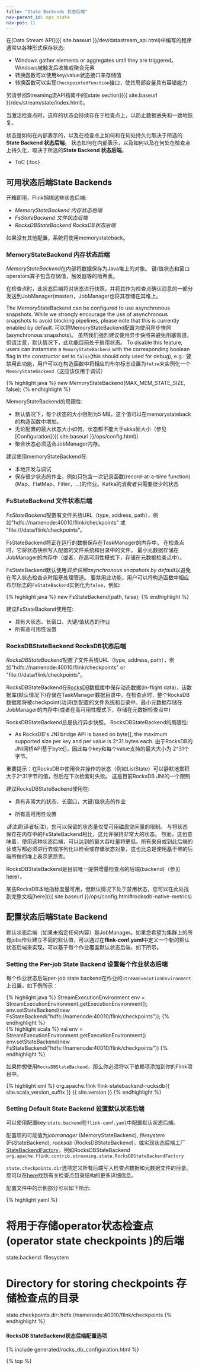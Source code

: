 ```yaml
---
title: "State Backends 状态后端"
nav-parent_id: ops_state
nav-pos: 11
---
```

<!--
Licensed to the Apache Software Foundation (ASF) under one
or more contributor license agreements.  See the NOTICE file
distributed with this work for additional information
regarding copyright ownership.  The ASF licenses this file
to you under the Apache License, Version 2.0 (the
"License"); you may not use this file except in compliance
with the License.  You may obtain a copy of the License at

  http://www.apache.org/licenses/LICENSE-2.0

Unless required by applicable law or agreed to in writing,
software distributed under the License is distributed on an
"AS IS" BASIS, WITHOUT WARRANTIES OR CONDITIONS OF ANY
KIND, either express or implied.  See the License for the
specific language governing permissions and limitations
under the License.
-->


在[Data Stream API]({{ site.baseurl }}/dev/datastream_api.html)中编写的程序通常以各种形式保存状态:
- Windows gather elements or aggregates until they are triggered。Windows被触发后收集或聚合元素
- 转换函数可以使用key/value状态接口来存储值 
- 转换函数可以实现`CheckpointedFunction`接口，使其局部变量具有容错能力

另请参阅Streaming流API指南中的[state section]({{ site.baseurl }}/dev/stream/state/index.html)。

当激活检查点时，这样的状态会持续存在于检查点上，以防止数据丢失和一致地恢复。

状态是如何在内部表示的，以及在检查点上如何和在何处持久化取决于所选的**State Backend 状态后端**。
状态如何在内部表示，以及如何以及在何处在检查点上持久化，取决于所选的**State Backend 状态后端**。

* ToC
{:toc}

## 可用状态后端State Backends

开箱即用，Flink捆绑这些状态后端:
 - *MemoryStateBackend 内存状态后端*
 - *FsStateBackend 文件状态后端*
 - *RocksDBStateBackend RocksDB状态后端*

如果没有其他配置，系统将使用memorystateback。

### MemoryStateBackend 内存状态后端

*MemoryStateBackend*在内部将数据保存为Java堆上的对象。 键/值状态和窗口operators算子包含存储值，触发器等的哈希表。

在检查点时，此状态后端将对状态进行快照，并将其作为检查点确认消息的一部分发送到JobManager(master)，JobManager也将其存储在其堆上。

The MemoryStateBackend can be configured to use asynchronous snapshots. While we strongly encourage the use of asynchronous snapshots to avoid blocking pipelines, please note that this is currently enabled 
by default. 可以将MemoryStateBackend配置为使用异步快照(asynchronous snapshots)。 虽然我们强烈建议使用异步快照来避免阻塞管道，但请注意，默认情况下，此功能目前处于启用状态。
To disable this feature, users can instantiate a `MemoryStateBackend` with the corresponding boolean flag in the constructor set to `false`(this should only used for debug), e.g.:
要禁用此功能，用户可以在构造函数中将相应的布尔标志设置为`false`来实例化一个`MemoryStateBackend`（这应该仅用于调试）

{% highlight java %}
    new MemoryStateBackend(MAX_MEM_STATE_SIZE, false);
{% endhighlight %}

MemoryStateBackend的局限性:

  - 默认情况下，每个状态的大小限制为5 MB，这个值可以在memorystateback的构造函数中增加。
  - 无论配置的最大状态大小如何，状态都不能大于akka帧大小（参见[Configuration]({{ site.baseurl }}/ops/config.html)）
  - 聚合状态必须适合JobManager内存。


建议使用memoryStateBackend在:
  - 本地开发与调试
  - 保存很少状态的作业，例如只包含一次记录函数(record-at-a-time function)(Map、FlatMap、Filter，…)的作业。Kafka的消费者只需要很少的状态

### FsStateBackend 文件状态后端

*FsStateBackend*配置有文件系统URL（type, address, path），例如"hdfs://namenode:40010/flink/checkpoints" 或 "file:///data/flink/checkpoints"。

FsStateBackend将正在运行的数据保存在TaskManager的内存中。 在检查点时，它将状态快照写入配置的文件系统和目录中的文件。 最小元数据存储在JobManager的内存中（或者，在高可用性模式下，存储在元数据检查点中）。

FsStateBackend默认使用*异步快照asynchronous snapshots by default*以避免在写入状态检查点时阻塞处理管道。 要禁用此功能，用户可以将构造函数中相应布尔标志的`FsStateBackend`实例化为`false`，例如:

{% highlight java %}
    new FsStateBackend(path, false);
{% endhighlight %}

建议FsStateBackend使用在:
  - 具有大状态、长窗口、大键/值状态的作业
  - 所有高可用性设置

### RocksDBStateBackend RocksDB状态后端

*RocksDBStateBackend*配置了文件系统URL（type, address, path），例如"hdfs://namenode:40010/flink/checkpoints" or "file:///data/flink/checkpoints"。

RocksDBStateBackend在[RocksDB](http://rocksdb.org)数据库中保存动态数据(in-flight data)，该数据库(默认情况下)存储在TaskManager数据目录中。在检查点时，整个RocksDB数据库将被checkpoint(动词)到配置的文件系统和目录中。最小元数据存储在JobManager的内存中(或者在高可用性模式下，存储在元数据检查点中)

RocksDBStateBackend总是执行异步快照。
RocksDBStateBackend的局限性:
  - As RocksDB's JNI bridge API is based on byte[], the maximum supported size per key and per value is 2^31 bytes each. 
  由于RocksDB的JNI网桥API基于byte[]，因此每个key和每个value支持的最大大小为 2^31个字节。

重要提示：在RocksDB中使用合并操作的状态（例如ListState）可以静默地累积大于2^31字节的值，然后在下次检索时失败。 这是目前RocksDB JNI的一个限制

建议RocksDBStateBackend使用在:

  - 具有非常大的状态，长窗口，大键/值状态的作业

  - 所有高可用性设置


*请注意*(译者标注)，您可以保留的状态量仅受可用磁盘空间量的限制。
与将状态保存在内存中的FsStateBackend相比，这允许保持非常大的状态。
然而，这也意味着，使用这种状态后端，可以达到的最大吞吐量将更低。所有来自或到此后端的读或写都必须进行去或序列化以检索或存储状态对象，这也比总是使用基于堆的后端所做的堆上表示更昂贵。

RocksDBStateBackend是目前唯一提供增量检查点的后端(backend)（参见[here](large_state_tuning.html)）。

某些RocksDB本地指标度量可用，但默认情况下处于禁用状态，您可以在此处找到完整文档[here]({{ site.baseurl }}/ops/config.html#rocksdb-native-metrics)

## 配置状态后端State Backend

默认状态后端（如果未指定任何内容）是JobManager。如果您希望为集群上的所有jobs作业建立不同的默认值，可以通过在**flink-conf.yaml**中定义一个新的默认状态后端来实现。可以基于每个作业覆盖默认状态后端，如下所示。

### Setting the Per-job State Backend 设置每个作业状态后端

每个作业状态后端per-job state backend在作业的`StreamExecutionEnvironment`上设置，如下例所示：

<div class="codetabs" markdown="1">
<div data-lang="java" markdown="1">
{% highlight java %}
StreamExecutionEnvironment env = StreamExecutionEnvironment.getExecutionEnvironment();
env.setStateBackend(new FsStateBackend("hdfs://namenode:40010/flink/checkpoints"));
{% endhighlight %}
</div>
<div data-lang="scala" markdown="1">
{% highlight scala %}
val env = StreamExecutionEnvironment.getExecutionEnvironment()
env.setStateBackend(new FsStateBackend("hdfs://namenode:40010/flink/checkpoints"))
{% endhighlight %}
</div>
</div>

如果你想使用`RocksDBStateBackend`，那么你必须将以下依赖项添加到你的Flink项目中。

{% highlight xml %}
<dependency>
    <groupId>org.apache.flink</groupId>
    <artifactId>flink-statebackend-rocksdb{{ site.scala_version_suffix }}</artifactId>
    <version>{{ site.version }}</version>
</dependency>
{% endhighlight %}

### Setting Default State Backend 设置默认状态后端

可以使用配置key `state.backend`在`flink-conf.yaml`中配置默认状态后端。

配置项的可能值为*jobmanager* (MemoryStateBackend), *filesystem* (FsStateBackend), *rocksdb* (RocksDBStateBackend)，或实现状态后端工厂[StateBackendFactory](https://github.com/apache/flink/blob/master/flink-runtime/src/main/java/org/apache/flink/runtime/state/StateBackendFactory.java)，例如RocksDBStateBackend `org.apache.flink.contrib.streaming.state.RocksDBStateBackendFactory`  


`state.checkpoints.dir`选项定义所有后端写入检查点数据和元数据文件的目录。
您可以在[here](checkpoints.html#directory-structure)找到有关检查点目录结构的更多详细信息。


配置文件中的示例部分可以如下所示:

{% highlight yaml %}
# 将用于存储operator状态检查点(operator state checkpoints )的后端


state.backend: filesystem

# Directory for storing checkpoints 存储检查点的目录

state.checkpoints.dir: hdfs://namenode:40010/flink/checkpoints
{% endhighlight %}

#### RocksDB StateBackend状态后端配置选项

{% include generated/rocks_db_configuration.html %}

{% top %}
